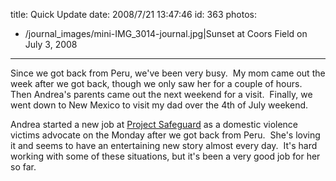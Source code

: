 title: Quick Update
date: 2008/7/21 13:47:46
id: 363
photos:
- /journal_images/mini-IMG_3014-journal.jpg|Sunset at Coors Field on July 3, 2008
---
Since we got back from Peru, we've been very busy.  My mom came out the week after we got back, though we only saw her for a couple of hours.  Then Andrea's parents came out the next weekend for a visit.  Finally, we went down to New Mexico to visit my dad over the 4th of July weekend.

Andrea started a new job at [Project Safeguard](http://psafeguard.qwestoffice.net/) as a domestic violence victims advocate on the Monday after we got back from Peru.  She's loving it and seems to have an entertaining new story almost every day.  It's hard working with some of these situations, but it's been a very good job for her so far.